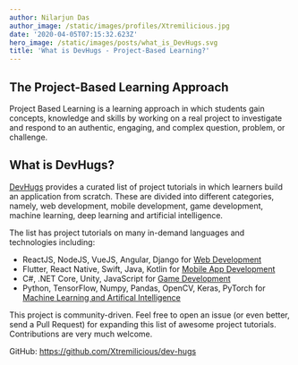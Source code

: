 ```yaml
---
author: Nilarjun Das
author_image: /static/images/profiles/Xtremilicious.jpg
date: '2020-04-05T07:15:32.623Z'
hero_image: /static/images/posts/what_is_DevHugs.svg
title: 'What is DevHugs - Project-Based Learning?'
---
```


## The Project-Based Learning Approach
Project Based Learning is a learning approach in which students gain concepts, knowledge and skills by working on a real project to investigate and respond to an authentic, engaging, and complex question, problem, or challenge.

## What is DevHugs?
[DevHugs](https://DevHugs.net) provides a curated list of project tutorials in which learners build an application from scratch. These are divided into different categories, namely, web development, mobile development, game development, machine learning, deep learning and artificial intelligence.

The list has project tutorials on many in-demand languages and technologies including:
 

 - ReactJS, NodeJS, VueJS, Angular, Django for [Web Development](https://devhugs.net/learn/web-development)
 - Flutter, React Native, Swift, Java, Kotlin for [Mobile App Development](https://devhugs.net/learn/mobile-development)
 - C#, .NET Core, Unity, JavaScript for [Game Development](https://devhugs.net/learn/game-development)
 - Python, TensorFlow, Numpy, Pandas, OpenCV, Keras, PyTorch for [Machine Learning and Artifical Intelligence](https://devhugs.net/learn/machine-learning-and-ai)

This project is community-driven. Feel free to open an issue (or even better, send a Pull Request) for expanding this list of awesome project tutorials. Contributions are very much welcome.

GitHub: https://github.com/Xtremilicious/dev-hugs




